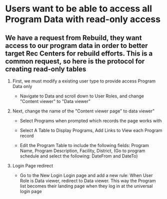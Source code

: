 # Users want to be able to access all Program Data with read-only access 
## We have a request from Rebuild, they want access to our program data in order to better target Rec Centers for rebuild efforts. This is a common request, so here is the protocol for creating read-only tables

1. First, we must modify a existing user type to provide access Program Data only

    * Navigate to Data and scroll down to User Roles, and change "Content viewer" to "Data viewer"

2. Next, change the name of the "Content viewer page" to data viewer"
  
    * Select Programs when prompted which records the page works with

    * Select A Table to Display Programs, Add Links to View each Program record 

    * Edit the Program Table to include the following fields: Program Name, Program Description, Facility, District, (Go to program schedule and select the following: DateFrom and DateTo)


3. Login Page redirect

    * Go to the New Login Login page and add a new rule:  When User Role is Data viewer, redirect to Data viewer. This way the Program list becomes their landing page when they log in at the universal login page